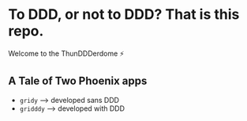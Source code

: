 # To DDD, or not to DDD? That is this repo.

Welcome to the ThunDDDerdome ⚡


## A Tale of Two Phoenix apps

- `gridy` --> developed sans DDD
- `gridddy` --> developed with DDD
